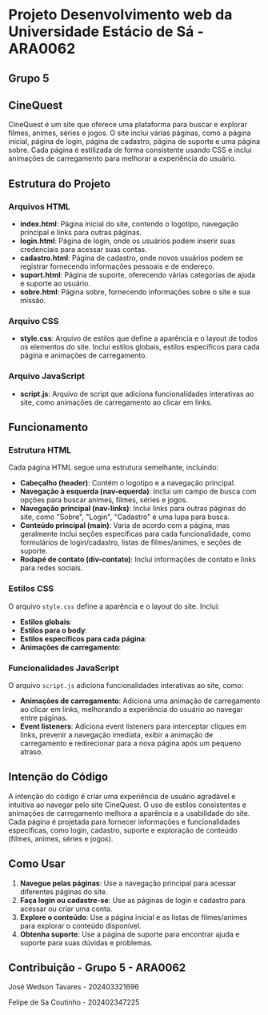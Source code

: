 # Projeto Desenvolvimento web da Universidade Estácio de Sá - ARA0062

## Grupo 5 

## CineQuest


CineQuest é um site que oferece uma plataforma para buscar e explorar filmes, animes, séries e jogos. O site inclui várias páginas, como a página inicial, página de login, página de cadastro, página de suporte e uma página sobre. Cada página é estilizada de forma consistente usando CSS e inclui animações de carregamento para melhorar a experiência do usuário.

## Estrutura do Projeto

### Arquivos HTML

- **index.html**: Página inicial do site, contendo o logotipo, navegação principal e links para outras páginas.
- **login.html**: Página de login, onde os usuários podem inserir suas credenciais para acessar suas contas.
- **cadastro.html**: Página de cadastro, onde novos usuários podem se registrar fornecendo informações pessoais e de endereço.
- **suport.html**: Página de suporte, oferecendo várias categorias de ajuda e suporte ao usuário.
- **sobre.html**: Página sobre, fornecendo informações sobre o site e sua missão.

### Arquivo CSS

- **style.css**: Arquivo de estilos que define a aparência e o layout de todos os elementos do site. Inclui estilos globais, estilos específicos para cada página e animações de carregamento.

### Arquivo JavaScript

- **script.js**: Arquivo de script que adiciona funcionalidades interativas ao site, como animações de carregamento ao clicar em links.

## Funcionamento

### Estrutura HTML

Cada página HTML segue uma estrutura semelhante, incluindo:

- **Cabeçalho (header)**: Contém o logotipo e a navegação principal.
- **Navegação à esquerda (nav-equerda)**: Inclui um campo de busca com opções para buscar animes, filmes, séries e jogos.
- **Navegação principal (nav-links)**: Inclui links para outras páginas do site, como "Sobre", "Login", "Cadastro" e uma lupa para busca.
- **Conteúdo principal (main)**: Varia de acordo com a página, mas geralmente inclui seções específicas para cada funcionalidade, como formulários de login/cadastro, listas de filmes/animes, e seções de suporte.
- **Rodapé de contato (div-contato)**: Inclui informações de contato e links para redes sociais.

### Estilos CSS

O arquivo `style.css` define a aparência e o layout do site. Inclui:

- **Estilos globais**: 
- **Estilos para o body**: 
- **Estilos específicos para cada página**: 
- **Animações de carregamento**: 

### Funcionalidades JavaScript

O arquivo `script.js` adiciona funcionalidades interativas ao site, como:

- **Animações de carregamento**: Adiciona uma animação de carregamento ao clicar em links, melhorando a experiência do usuário ao navegar entre páginas.
- **Event listeners**: Adiciona event listeners para interceptar cliques em links, prevenir a navegação imediata, exibir a animação de carregamento e redirecionar para a nova página após um pequeno atraso.

## Intenção do Código

A intenção do código é criar uma experiência de usuário agradável e intuitiva ao navegar pelo site CineQuest. O uso de estilos consistentes e animações de carregamento melhora a aparência e a usabilidade do site. Cada página é projetada para fornecer informações e funcionalidades específicas, como login, cadastro, suporte e exploração de conteúdo (filmes, animes, séries e jogos).

## Como Usar

1. **Navegue pelas páginas**: Use a navegação principal para acessar diferentes páginas do site.
2. **Faça login ou cadastre-se**: Use as páginas de login e cadastro para acessar ou criar uma conta.
3. **Explore o conteúdo**: Use a página inicial e as listas de filmes/animes para explorar o conteúdo disponível.
4. **Obtenha suporte**: Use a página de suporte para encontrar ajuda e suporte para suas dúvidas e problemas.


## Contribuição - Grupo 5 - ARA0062 

José Wedson Tavares   - 202403321696

Felipe de Sa Coutinho - 202402347225


